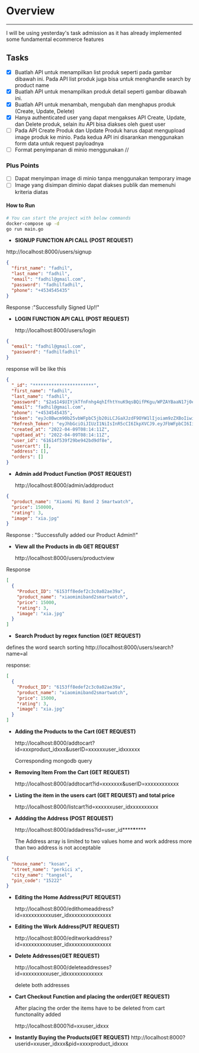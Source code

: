 # Overview

---
I will be using yesterday's task admission as it has already implemented some fundamental ecommerce features

## Tasks

- [x] Buatlah API untuk menampilkan list produk seperti pada gambar dibawah ini. Pada API list produk juga bisa untuk menghandle search by product name
- [x] Buatlah API untuk menampilkan produk detail seperti gambar dibawah ini.
- [x] Buatlah API untuk menambah, mengubah dan menghapus produk (Create, Update, Delete)
- [x] Hanya authenticated user yang dapat mengakses API Create, Update, dan Delete produk, selain itu API bisa diakses oleh guest user
- [ ] Pada API Create Produk dan Update Produk harus dapat mengupload image produk ke minio. Pada kedua API ini disarankan menggunakan form data untuk request payloadnya
- [ ] Format penyimpanan di minio menggunakan <host-url>/<bucket-name>/<product-key-name>

### Plus Points

- [ ] Dapat menyimpan image di minio tanpa menggunakan temporary image
- [ ] Image yang disimpan diminio dapat diakses publik dan memenuhi kriteria diatas

#### How to Run

```bash
# You can start the project with below commands
docker-compose up -d
go run main.go
```

- **SIGNUP FUNCTION API CALL (POST REQUEST)**

http://localhost:8000/users/signup

```json
{
  "first_name": "fadhil",
  "last_name": "fadhil",
  "email": "fadhil@gmail.com",
  "password": "fadhilfadhil",
  "phone": "+4534545435"
}
```

Response :"Successfully Signed Up!!"

- **LOGIN FUNCTION API CALL (POST REQUEST)**

  http://localhost:8000/users/login

```json
{
  "email": "fadhil@gmail.com",
  "password": "fadhilfadhil"
}
```

response will be like this

```json
{
  "_id": "***********************",
  "first_name": "fadhil",
  "last_name": "fadhil",
  "password": "$2a$14$UIYjkTfnFnhg4qhIfhtYnuK9qsBQifPKgu/WPZAYBaaN17j0eTQZa",
  "email": "fadhil@gmail.com",
  "phone": "+4534545435",
  "token": "eyJc0Bwcm90b25vbWFpbC5jb20iLCJGaXJzdF9OYW1lIjoiam9zZXBoIiwiTGFzdF9OYW1lIjoiaGVybWlzIiwiVWlkIjoiNjE2MTRmNTM5ZjI5YmU5NDJiZDlkZjhlIiwiZXhwIjoxNjMzODUzNjUxfQ.NbcpVtPLJJqRF44OLwoanynoejsjdJb5_v2qB41SmB8",
  "Refresh_Token": "eyJhbGciOiJIUzI1NiIsInR5cCI6IkpXVCJ9.eyJFbWFpbCI6IiIsIkZpcnLCJVaWQiOiIiLCJleHAiOjE2MzQzNzIwNTF9.ocpU8-0gCJsejmCeeEiL8DXhFcZsW7Z3OCN34HgIf2c",
  "created_at": "2022-04-09T08:14:11Z",
  "updtaed_at": "2022-04-09T08:14:11Z",
  "user_id": "61614f539f29be942bd9df8e",
  "usercart": [],
  "address": [],
  "orders": []
}
```

- **Admin add Product Function (POST REQUEST)**

  http://localhost:8000/admin/addproduct

```json
{
  "product_name": "Xiaomi Mi Band 2 Smartwatch",
  "price": 150000,
  "rating": 3,
  "image": "xia.jpg"
}
```

Response : "Successfully added our Product Admin!!"

- **View all the Products in db GET REQUEST**

  http://localhost:8000/users/productview

Response

```json
[
  {
    "Product_ID": "6153ff8edef2c3c0a02ae39a",
    "product_name": "xiaomimiband2smartwatch",
    "price": 15000,
    "rating": 3,
    "image": "xia.jpg"
  }
]
```

- **Search Product by regex function (GET REQUEST)**

defines the word search sorting
http://localhost:8000/users/search?name=al

response:

```json
[
  {
    "Product_ID": "6153ff8edef2c3c0a02ae39a",
    "product_name": "xiaomimiband2smartwatch",
    "price": 15000,
    "rating": 3,
    "image": "xia.jpg"
  }
]
```

- **Adding the Products to the Cart (GET REQUEST)**

  http://localhost:8000/addtocart?id=xxxproduct_idxxx&userID=xxxxxxuser_idxxxxxx

  Corresponding mongodb query

- **Removing Item From the Cart (GET REQUEST)**

  http://localhost:8000/addtocart?id=xxxxxxx&userID=xxxxxxxxxxxx

- **Listing the item in the users cart (GET REQUEST) and total price**

  http://localhost:8000/listcart?id=xxxxxxuser_idxxxxxxxxxx

- **Addding the Address (POST REQUEST)**

  http://localhost:8000/addadress?id=user_id**\*\***\***\*\***

  The Address array is limited to two values home and work address more than two address is not acceptable

```json
{
  "house_name": "kosan",
  "street_name": "perkici x",
  "city_name": "tangsel",
  "pin_code": "15222"
}
```

- **Editing the Home Address(PUT REQUEST)**

  http://localhost:8000/edithomeaddress?id=xxxxxxxxxxuser_idxxxxxxxxxxxxxxx

- **Editing the Work Address(PUT REQUEST)**

  http://localhost:8000/editworkaddress?id=xxxxxxxxxxuser_idxxxxxxxxxxxxxxx

- **Delete Addresses(GET REQUEST)**

  http://localhost:8000/deleteaddresses?id=xxxxxxxxxuser_idxxxxxxxxxxxxx

  delete both addresses

- **Cart Checkout Function and placing the order(GET REQUEST)**

  After placing the order the items have to be deleted from cart functonality added

  http://localhost:8000?id=xxuser_idxxx

- **Instantly Buying the Products(GET REQUEST)**
  http://localhost:8000?userid=xxuser_idxxx&pid=xxxxproduct_idxxxx
